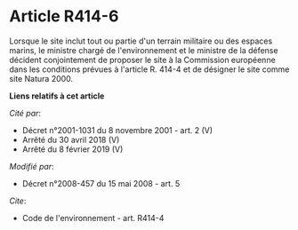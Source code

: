 # Article R414-6

Lorsque le site inclut tout ou partie d'un terrain militaire ou des espaces marins, le ministre chargé de l'environnement et
le ministre de la défense décident conjointement de proposer le site à la Commission européenne dans les conditions prévues à
l'article R. 414-4 et de désigner le site comme site Natura 2000.

**Liens relatifs à cet article**

_Cité par_:

  - Décret n°2001-1031 du 8 novembre 2001 - art. 2 (V)
  - Arrêté du 30 avril 2018 (V)
  - Arrêté du 8 février 2019 (V)

_Modifié par_:

  - Décret n°2008-457 du 15 mai 2008 - art. 5

_Cite_:

  - Code de l'environnement - art. R414-4
